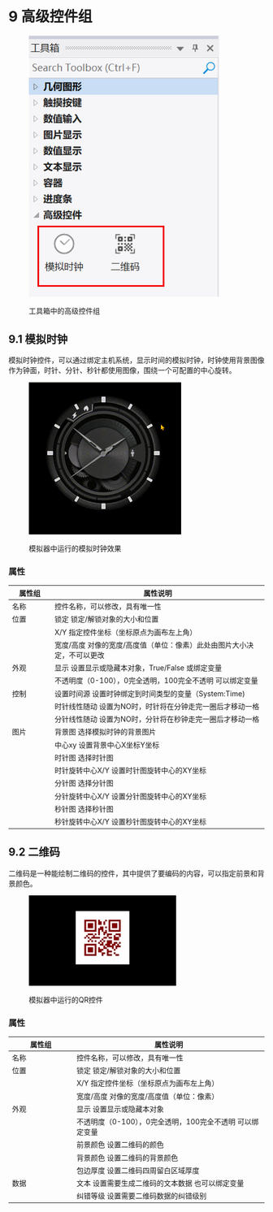 # 9 高级控件组

<div align="left"><figure><img src="../.gitbook/assets/高级控件.jpg" alt="" width="375"><figcaption><p>工具箱中的高级控件组</p></figcaption></figure></div>

## 9.1 模拟时钟

模拟时钟控件，可以通过绑定主机系统，显示时间的模拟时钟，时钟使用背景图像作为钟面，时针、分针、秒针都使用图像，围绕一个可配置的中心旋转。

<div align="left"><figure><img src="../.gitbook/assets/模拟时钟.gif" alt="" width="300"><figcaption><p>模拟器中运行的模拟时钟效果</p></figcaption></figure></div>

### 属性

<table><thead><tr><th width="115.74661254882812">属性组</th><th width="655.0386047363281">属性说明</th></tr></thead><tbody><tr><td>名称</td><td>控件名称，可以修改，具有唯一性</td></tr><tr><td>位置</td><td>锁定 锁定/解锁对象的大小和位置</td></tr><tr><td></td><td>X/Y 指定控件坐标（坐标原点为画布左上角）</td></tr><tr><td></td><td>宽度/高度 对像的宽度/高度值（单位：像素）此处由图片大小决定，不可以更改</td></tr><tr><td>外观</td><td>显示  设置显示或隐藏本对象，True/False 或绑定变量</td></tr><tr><td></td><td>不透明度（0-100），0完全透明，100完全不透明 可以绑定变量</td></tr><tr><td>控制</td><td>设置时间源  设置时钟绑定到时间类型的变量（System:Time)</td></tr><tr><td></td><td>时针线性随动  设置为NO时，时针将在分钟走完一圈后才移动一格</td></tr><tr><td></td><td>分针线性随动  设置为NO时，分针将在秒钟走完一圈后才移动一格</td></tr><tr><td>图片</td><td>背景图  选择模拟时钟的背景图片</td></tr><tr><td></td><td>中心xy  设置背景中心X坐标Y坐标</td></tr><tr><td></td><td>时针图 选择时针图</td></tr><tr><td></td><td>时针旋转中心X/Y 设置时针图旋转中心的XY坐标</td></tr><tr><td></td><td>分针图 选择分针图</td></tr><tr><td></td><td>分针旋转中心X/Y 设置分针图旋转中心的XY坐标</td></tr><tr><td></td><td>秒针图 选择秒针图</td></tr><tr><td></td><td>秒针旋转中心X/Y 设置秒针图旋转中心的XY坐标</td></tr></tbody></table>





## 9.2 二维码

二维码是一种能绘制二维码的控件，其中提供了要编码的内容，可以指定前景和背景颜色。

<div align="left"><figure><img src="../.gitbook/assets/模拟器中运行的QR控件.jpg" alt="" width="290"><figcaption><p>模拟器中运行的QR控件</p></figcaption></figure></div>

### 属性

<table><thead><tr><th width="112.942138671875">属性组</th><th>属性说明</th></tr></thead><tbody><tr><td>名称</td><td>控件名称，可以修改，具有唯一性</td></tr><tr><td>位置</td><td>锁定 锁定/解锁对象的大小和位置</td></tr><tr><td></td><td>X/Y 指定控件坐标（坐标原点为画布左上角）</td></tr><tr><td></td><td>宽度/高度 对像的宽度/高度值（单位：像素）</td></tr><tr><td>外观</td><td>显示 设置显示或隐藏本对象</td></tr><tr><td></td><td>不透明度（0-100），0完全透明，100完全不透明 可以绑定变量</td></tr><tr><td></td><td>前景颜色 设置二维码的颜色</td></tr><tr><td></td><td>背景颜色 设置二维码的背景颜色</td></tr><tr><td></td><td>包边厚度 设置二维码四周留白区域厚度</td></tr><tr><td>数据</td><td>文本 设置需要生成二维码的文本数据 也可以绑定变量</td></tr><tr><td></td><td>纠错等级 设置需要二维码数据的纠错级别</td></tr></tbody></table>
